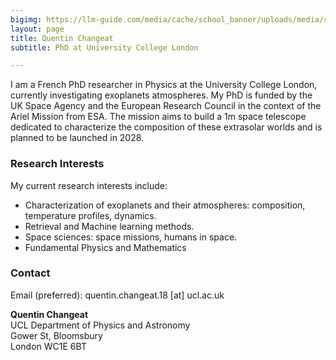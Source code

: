 ```yaml
---
bigimg: https://llm-guide.com/media/cache/school_banner/uploads/media/school/0001/25/ucl-20ecc.jpeg
layout: page
title: Quentin Changeat
subtitle: PhD at University College London

---
```


I am a French PhD researcher in Physics at the University College London, currently investigating exoplanets atmospheres. My PhD is funded by the UK Space Agency and the European Research Council in the context of the Ariel Mission from ESA. The mission aims to build a 1m space telescope dedicated to characterize the composition of these extrasolar worlds and is planned to be launched in 2028. 

### Research Interests
My current research interests include:

- Characterization of exoplanets and their atmospheres: composition, temperature profiles, dynamics.
- Retrieval and Machine learning methods.
- Space sciences: space missions, humans in space.
- Fundamental Physics and Mathematics


### Contact
Email (preferred): quentin.changeat.18 [at] ucl.ac.uk 

**Quentin Changeat**  
UCL Department of Physics and Astronomy <br />
Gower St, Bloomsbury <br />
London WC1E 6BT

